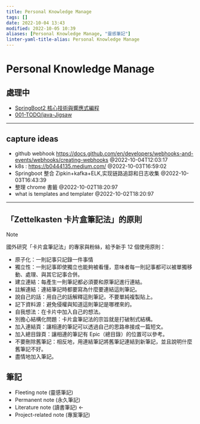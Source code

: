 ```yaml
---
title: Personal Knowledge Manage
tags: []
date: 2022-10-04 13:43
modified: 2022-10-05 10:39
aliases: [Personal Knowledge Manage, "靈感筆記"]
linter-yaml-title-alias: Personal Knowledge Manage
---
```


# Personal Knowledge Manage

## 處理中

- [SpringBoot2 核心技術與響應式編程](300-閱讀筆記/尚矽谷-SpringBoot2核心技術.md)
- [001-TODO/java-Jigsaw](001-TODO/java-Jigsaw.md)

---

## capture ideas

- github webhook https://docs.github.com/en/developers/webhooks-and-events/webhooks/creating-webhooks @2022-10-04T12:03:17
- k8s : https://b0444135.medium.com/ @2022-10-03T16:59:02
- Springboot 整合 Zipkin+kafka+ELK,实现链路追踪和日志收集 @2022-10-03T16:43:39
- 整理 chrome 書籤 @2022-10-02T18:20:97
- what is templates and templater @2022-10-02T18:20:97

---

## 「Zettelkasten 卡片盒筆記法」的原則

> [!note]
> 國外研究「卡片盒筆記法」的專家與粉絲，給予新手 12 個使用原則：

* 原子化：一則記事只記錄一件事情
* 獨立性：一則記事即使獨立也能夠被看懂，意味者每一則記事都可以被單獨移動、處理、與其它記事合併。
* 建立連結：每產生一則筆記都必須要和原筆記進行連結。
* 註解連結：連結筆記時都要寫為什麼要連結這則筆記。
* 說自己的話：用自己的話解釋這則筆記，不要單純複製貼上。
* 記下資料源：避免侵權與知道這則筆記是哪裡來的。
* 自我想法：在卡片中加入自己的想法。
* 別擔心結構化問題：卡片盒筆記法的宗旨就是打破制式結構。
* 加入連結頁：讓相連的筆記可以透過自己的思路串接成一篇短文。
* 加入總目錄頁：讓相連的筆記有 Epic（總目錄）的位置可以參考。
* 不要刪除舊筆記：相反地，用連結筆記將舊筆記連結到新筆記，並且說明什麼舊筆記不好。
* 盡情地加入筆記。  

## 筆記

* Fleeting note (靈感筆記)
* Permanent note (永久筆記)
* Literature note (讀書筆記) <-
* Project-related note (專案筆記)
